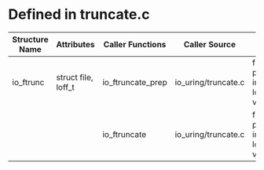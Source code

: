 # Defined in truncate.c

| Structure Name | Attributes | Caller Functions | Caller Source | Usage |
| - | - | - | - | - |
| io_ftrunc | struct file, loff_t | io_ftruncate_prep | io_uring/truncate.c | function parameter, initialized local variable |
| | | io_ftruncate | io_uring/truncate.c | function parameter, initialized local variable |
